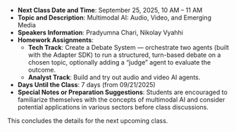 - **Next Class Date and Time**: September 25, 2025, 10 AM – 11 AM
- **Topic and Description**: Multimodal AI: Audio, Video, and Emerging Media
- **Speakers Information**: Pradyumna Chari, Nikolay Vyahhi
- **Homework Assignments**:
  - **Tech Track**: Create a Debate System — orchestrate two agents (built with the Adapter SDK) to run a structured, turn-based debate on a chosen topic, optionally adding a “judge” agent to evaluate the outcome.
  - **Analyst Track**: Build and try out audio and video AI agents.
- **Days Until the Class**: 7 days (from 09/21/2025)
- **Special Notes or Preparation Suggestions**: Students are encouraged to familiarize themselves with the concepts of multimodal AI and consider potential applications in various sectors before class discussions. 

This concludes the details for the next upcoming class.